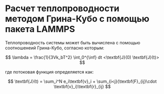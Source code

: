 #  Расчет теплопроводности методом Грина-Кубо с помощью пакета LAMMPS
Теплопроводность системы может быть вычислена с помощью соотношенеий Грина-Кубо, согласно которым:

$$ 
\lambda = \frac{1}{3Vk_bT^2} \int_0^{\inf} dt <\textbf{J}(0) \textbf{J}(t)>
$$

где потоковая функция определяется как: 

$$
\textbf{J}(t) = \sum_i^N e_i\textbf{v}_i + \sum_{i<j}(\textbf{F}_{ij}\cdot \textbf{v}_i)\textbf{r}_{ij} 
$$

